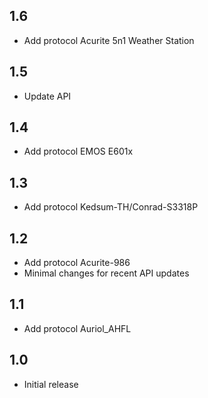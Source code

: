 ## 1.6
 - Add protocol Acurite 5n1 Weather Station
## 1.5
 - Update API
## 1.4
 - Add protocol EMOS E601x
## 1.3
 - Add protocol Kedsum-TH/Conrad-S3318P
## 1.2
 - Add protocol Acurite-986
 - Minimal changes for recent API updates
## 1.1
 - Add protocol Auriol_AHFL
## 1.0
 - Initial release

